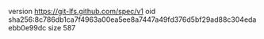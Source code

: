 version https://git-lfs.github.com/spec/v1
oid sha256:8c786db1ca7f4963a00ea5ee8a7447a49fd376d5bf29ad88c304edaebb0e99dc
size 587
